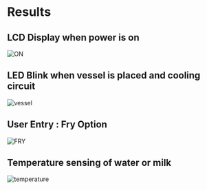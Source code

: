 # Results
## LCD Display when power is on
![ON](https://user-images.githubusercontent.com/98839182/157380329-a609c5bd-69b3-445b-a60b-ed52f3a5590a.png)

## LED Blink when vessel is placed and cooling circuit
![vessel](https://user-images.githubusercontent.com/98839182/157380369-3827b56f-dfaf-4bea-a594-8cc1458ebed7.png)

## User Entry : Fry Option
![FRY](https://user-images.githubusercontent.com/98839182/157380400-599bedeb-3aa9-453d-8cd0-cad21a5de153.png)


## Temperature sensing of water or milk
![temperature](https://user-images.githubusercontent.com/98839182/157381564-7ce8252a-e102-4be2-bb1c-13c91a098d46.png)


